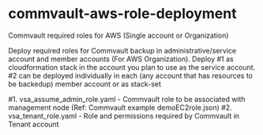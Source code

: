 # commvault-aws-role-deployment
Commvault required roles for AWS (Single account or Organization)

Deploy required roles for Commvault backup in administrative/service account and member accounts (For AWS Organization). Deploy #1 as cloudformation stack in the account you plan to use as the service account. #2 can be deployed individually in each (any account that has resources to be backedup) member account or as stack-set 

#1. vsa_assume_admin_role.yaml - Commvault role to be associated with management node (Ref: Commvault example demoEC2role.json)
#2. vsa_tenant_role.yaml - Role and permissions required by Commvault in Tenant account
